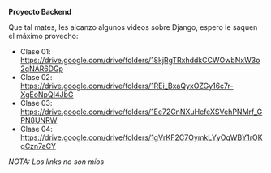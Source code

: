 **Proyecto Backend**

Que tal mates, les alcanzo algunos videos sobre Django, espero le saquen el máximo provecho:

+ Clase 01: https://drive.google.com/drive/folders/18kjRgTRxhddkCCWOwbNxW3o2qNAR6DGp
+ Clase 02: https://drive.google.com/drive/folders/1REi_BxaQyxOZGy16c7r-XgEoNpQI4JbG
+ Clase 03: https://drive.google.com/drive/folders/1Ee72CnNXuHefeXSVehPNMrf_GPN8UNRW
+ Clase 04: https://drive.google.com/drive/folders/1gVrKF2C7OymkLYyOqWBY1rOKgCzn7aCY

_NOTA: Los links no son míos_
